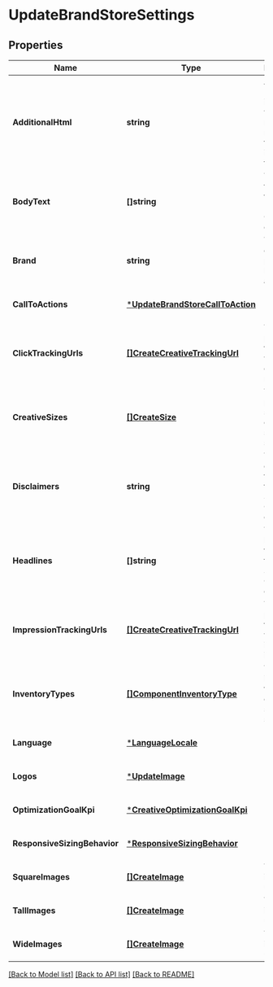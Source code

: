 # UpdateBrandStoreSettings

## Properties
Name | Type | Description | Notes
------------ | ------------- | ------------- | -------------
**AdditionalHtml** | **string** | Additional HTML to include with the render response for display inventory targets. | [optional] [default to null]
**BodyText** | **[]string** | The body text to use for the Brand Store Creative experience. | [optional] [default to null]
**Brand** | **string** | The brand of the product(s) being advertised. | [optional] [default to null]
**CallToActions** | [***UpdateBrandStoreCallToAction**](UpdateBrandStoreCallToAction.md) |  | [optional] [default to null]
**ClickTrackingUrls** | [**[]CreateCreativeTrackingUrl**](CreateCreativeTrackingUrl.md) | The third party urls to trigger when an click is recorded. | [optional] [default to null]
**CreativeSizes** | [**[]CreateSize**](CreateSize.md) | The placement sizes this creative should serve on. | [optional] [default to null]
**Disclaimers** | **string** | The disclaimers to use for the Brand Store Creative experience. | [optional] [default to null]
**Headlines** | **[]string** | The headline(s) to use for the Brand Store Creative experience. | [optional] [default to null]
**ImpressionTrackingUrls** | [**[]CreateCreativeTrackingUrl**](CreateCreativeTrackingUrl.md) | The third party urls to trigger when an impression is recorded. | [optional] [default to null]
**InventoryTypes** | [**[]ComponentInventoryType**](ComponentInventoryType.md) | The inventory types this creative should serve on. | [optional] [default to null]
**Language** | [***LanguageLocale**](LanguageLocale.md) |  | [optional] [default to null]
**Logos** | [***UpdateImage**](UpdateImage.md) |  | [optional] [default to null]
**OptimizationGoalKpi** | [***CreativeOptimizationGoalKpi**](CreativeOptimizationGoalKpi.md) |  | [optional] [default to null]
**ResponsiveSizingBehavior** | [***ResponsiveSizingBehavior**](ResponsiveSizingBehavior.md) |  | [optional] [default to null]
**SquareImages** | [**[]CreateImage**](CreateImage.md) | The square image(s) to use. | [optional] [default to null]
**TallImages** | [**[]CreateImage**](CreateImage.md) | The tall image(s) to use. | [optional] [default to null]
**WideImages** | [**[]CreateImage**](CreateImage.md) | The wide image(s) to use. | [optional] [default to null]

[[Back to Model list]](../README.md#documentation-for-models) [[Back to API list]](../README.md#documentation-for-api-endpoints) [[Back to README]](../README.md)


